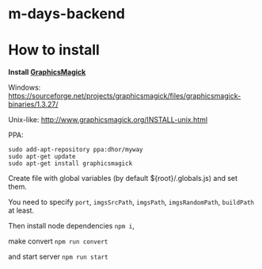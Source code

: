 # m-days-backend

# How to install

**Install [GraphicsMagick](http://www.graphicsmagick.org)**

Windows: https://sourceforge.net/projects/graphicsmagick/files/graphicsmagick-binaries/1.3.27/

Unix-like: http://www.graphicsmagick.org/INSTALL-unix.html

PPA: 
```
sudo add-apt-repository ppa:dhor/myway
sudo apt-get update
sudo apt-get install graphicsmagick
```

Create file with global variables 
(by default ${root}/.globals.js)
and set them.

You need to specify 
```port```,
```imgsSrcPath```,
```imgsPath```,
```imgsRandomPath```,
```buildPath```
at least.

Then install node dependencies ```npm i```,

make convert ```npm run convert``` 

and start server ```npm run start```
